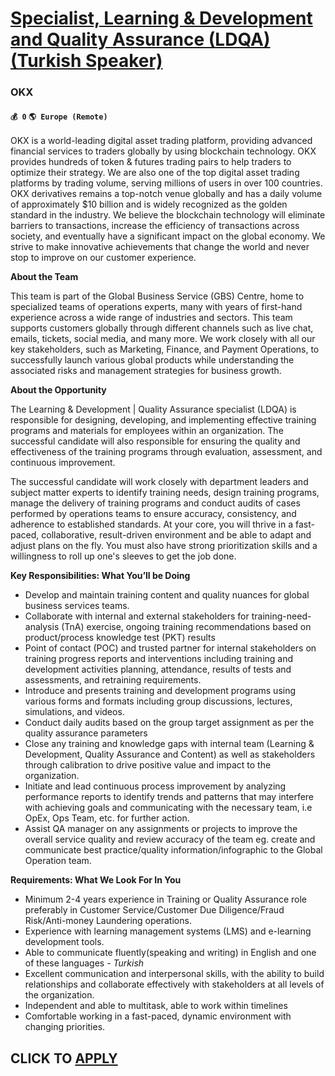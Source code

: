 # [Specialist, Learning & Development and Quality Assurance (LDQA) (Turkish Speaker)](https://www.remotewlb.com/apply/specialist-learning-development-and-quality-assurance-ldqa-turkish-speaker)  
### OKX  
#### `💰 0` `🌎 Europe (Remote)`  

OKX is a world-leading digital asset trading platform, providing advanced financial services to traders globally by using blockchain technology. OKX provides hundreds of token & futures trading pairs to help traders to optimize their strategy. We are also one of the top digital asset trading platforms by trading volume, serving millions of users in over 100 countries. OKX derivatives remains a top-notch venue globally and has a daily volume of approximately $10 billion and is widely recognized as the golden standard in the industry. We believe the blockchain technology will eliminate barriers to transactions, increase the efficiency of transactions across society, and eventually have a significant impact on the global economy. We strive to make innovative achievements that change the world and never stop to improve on our customer experience.

**About the Team**

This team is part of the Global Business Service (GBS) Centre, home to specialized teams of operations experts, many with years of first-hand experience across a wide range of industries and sectors. This team supports customers globally through different channels such as live chat, emails, tickets, social media, and many more. We work closely with all our key stakeholders, such as Marketing, Finance, and Payment Operations, to successfully launch various global products while understanding the associated risks and management strategies for business growth.

**About the Opportunity**

The Learning & Development | Quality Assurance specialist (LDQA) is responsible for designing, developing, and implementing effective training programs and materials for employees within an organization. The successful candidate will also responsible for ensuring the quality and effectiveness of the training programs through evaluation, assessment, and continuous improvement.

The successful candidate will work closely with department leaders and subject matter experts to identify training needs, design training programs, manage the delivery of training programs and conduct audits of cases performed by operations teams to ensure accuracy, consistency, and adherence to established standards. At your core, you will thrive in a fast-paced, collaborative, result-driven environment and be able to adapt and adjust plans on the fly. You must also have strong prioritization skills and a willingness to roll up one's sleeves to get the job done.

**Key Responsibilities: What You’ll be Doing**

  * Develop and maintain training content and quality nuances for global business services teams.
  * Collaborate with internal and external stakeholders for training-need-analysis (TnA) exercise, ongoing training recommendations based on product/process knowledge test (PKT) results
  * Point of contact (POC) and trusted partner for internal stakeholders on training progress reports and interventions including training and development activities planning, attendance, results of tests and assessments, and retraining requirements.
  * Introduce and presents training and development programs using various forms and formats including group discussions, lectures, simulations, and videos.
  * Conduct daily audits based on the group target assignment as per the quality assurance parameters
  * Close any training and knowledge gaps with internal team (Learning & Development, Quality Assurance and Content) as well as stakeholders through calibration to drive positive value and impact to the organization.
  * Initiate and lead continuous process improvement by analyzing performance reports to identify trends and patterns that may interfere with achieving goals and communicating with the necessary team, i.e OpEx, Ops Team, etc. for further action.
  * Assist QA manager on any assignments or projects to improve the overall service quality and review accuracy of the team eg. create and communicate best practice/quality information/infographic to the Global Operation team.

**Requirements: What We Look For In You**

  * Minimum 2-4 years experience in Training or Quality Assurance role preferably in Customer Service/Customer Due Diligence/Fraud Risk/Anti-money Laundering operations.
  * Experience with learning management systems (LMS) and e-learning development tools.
  * Able to communicate fluently(speaking and writing) in English and one of these languages - _Turkish_
  * Excellent communication and interpersonal skills, with the ability to build relationships and collaborate effectively with stakeholders at all levels of the organization.
  * Independent and able to multitask, able to work within timelines
  * Comfortable working in a fast-paced, dynamic environment with changing priorities.

  
## CLICK TO [APPLY](https://www.remotewlb.com/apply/specialist-learning-development-and-quality-assurance-ldqa-turkish-speaker)

